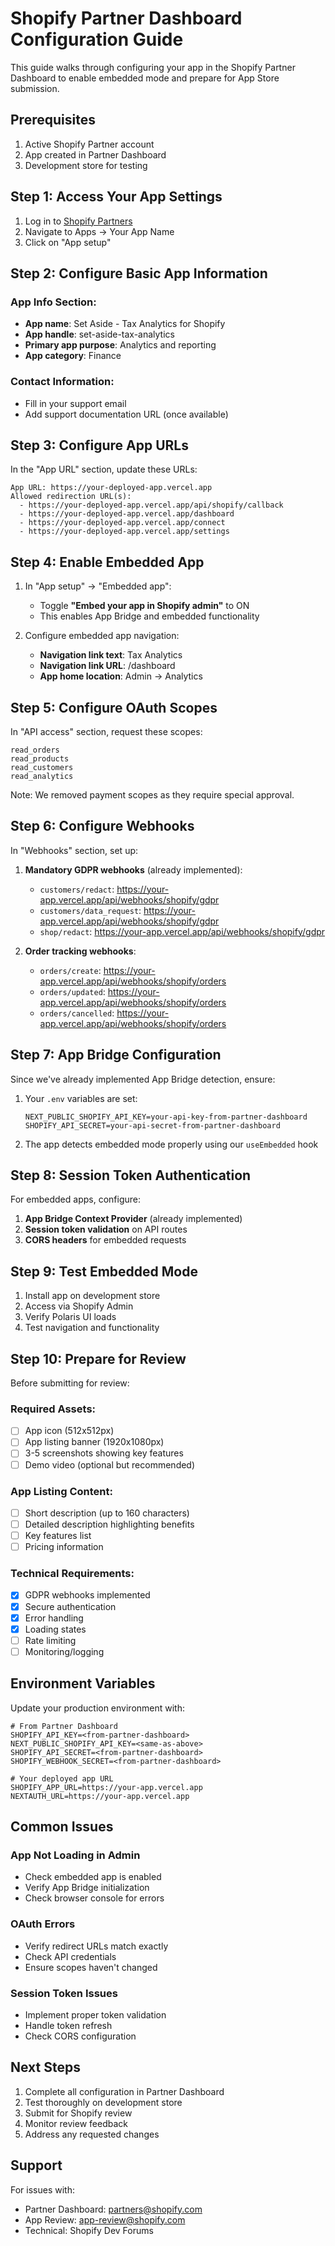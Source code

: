 # Shopify Partner Dashboard Configuration Guide

This guide walks through configuring your app in the Shopify Partner Dashboard to enable embedded mode and prepare for App Store submission.

## Prerequisites

1. Active Shopify Partner account
2. App created in Partner Dashboard
3. Development store for testing

## Step 1: Access Your App Settings

1. Log in to [Shopify Partners](https://partners.shopify.com)
2. Navigate to Apps → Your App Name
3. Click on "App setup"

## Step 2: Configure Basic App Information

### App Info Section:
- **App name**: Set Aside - Tax Analytics for Shopify
- **App handle**: set-aside-tax-analytics
- **Primary app purpose**: Analytics and reporting
- **App category**: Finance

### Contact Information:
- Fill in your support email
- Add support documentation URL (once available)

## Step 3: Configure App URLs

In the "App URL" section, update these URLs:

```
App URL: https://your-deployed-app.vercel.app
Allowed redirection URL(s): 
  - https://your-deployed-app.vercel.app/api/shopify/callback
  - https://your-deployed-app.vercel.app/dashboard
  - https://your-deployed-app.vercel.app/connect
  - https://your-deployed-app.vercel.app/settings
```

## Step 4: Enable Embedded App

1. In "App setup" → "Embedded app":
   - Toggle **"Embed your app in Shopify admin"** to ON
   - This enables App Bridge and embedded functionality

2. Configure embedded app navigation:
   - **Navigation link text**: Tax Analytics
   - **Navigation link URL**: /dashboard
   - **App home location**: Admin → Analytics

## Step 5: Configure OAuth Scopes

In "API access" section, request these scopes:
```
read_orders
read_products  
read_customers
read_analytics
```

Note: We removed payment scopes as they require special approval.

## Step 6: Configure Webhooks

In "Webhooks" section, set up:

1. **Mandatory GDPR webhooks** (already implemented):
   - `customers/redact`: https://your-app.vercel.app/api/webhooks/shopify/gdpr
   - `customers/data_request`: https://your-app.vercel.app/api/webhooks/shopify/gdpr
   - `shop/redact`: https://your-app.vercel.app/api/webhooks/shopify/gdpr

2. **Order tracking webhooks**:
   - `orders/create`: https://your-app.vercel.app/api/webhooks/shopify/orders
   - `orders/updated`: https://your-app.vercel.app/api/webhooks/shopify/orders
   - `orders/cancelled`: https://your-app.vercel.app/api/webhooks/shopify/orders

## Step 7: App Bridge Configuration

Since we've already implemented App Bridge detection, ensure:

1. Your `.env` variables are set:
   ```
   NEXT_PUBLIC_SHOPIFY_API_KEY=your-api-key-from-partner-dashboard
   SHOPIFY_API_SECRET=your-api-secret-from-partner-dashboard
   ```

2. The app detects embedded mode properly using our `useEmbedded` hook

## Step 8: Session Token Authentication

For embedded apps, configure:

1. **App Bridge Context Provider** (already implemented)
2. **Session token validation** on API routes
3. **CORS headers** for embedded requests

## Step 9: Test Embedded Mode

1. Install app on development store
2. Access via Shopify Admin
3. Verify Polaris UI loads
4. Test navigation and functionality

## Step 10: Prepare for Review

Before submitting for review:

### Required Assets:
- [ ] App icon (512x512px)
- [ ] App listing banner (1920x1080px)
- [ ] 3-5 screenshots showing key features
- [ ] Demo video (optional but recommended)

### App Listing Content:
- [ ] Short description (up to 160 characters)
- [ ] Detailed description highlighting benefits
- [ ] Key features list
- [ ] Pricing information

### Technical Requirements:
- [x] GDPR webhooks implemented
- [x] Secure authentication
- [x] Error handling
- [x] Loading states
- [ ] Rate limiting
- [ ] Monitoring/logging

## Environment Variables

Update your production environment with:

```env
# From Partner Dashboard
SHOPIFY_API_KEY=<from-partner-dashboard>
NEXT_PUBLIC_SHOPIFY_API_KEY=<same-as-above>
SHOPIFY_API_SECRET=<from-partner-dashboard>
SHOPIFY_WEBHOOK_SECRET=<from-partner-dashboard>

# Your deployed app URL
SHOPIFY_APP_URL=https://your-app.vercel.app
NEXTAUTH_URL=https://your-app.vercel.app
```

## Common Issues

### App Not Loading in Admin
- Check embedded app is enabled
- Verify App Bridge initialization
- Check browser console for errors

### OAuth Errors
- Verify redirect URLs match exactly
- Check API credentials
- Ensure scopes haven't changed

### Session Token Issues
- Implement proper token validation
- Handle token refresh
- Check CORS configuration

## Next Steps

1. Complete all configuration in Partner Dashboard
2. Test thoroughly on development store
3. Submit for Shopify review
4. Monitor review feedback
5. Address any requested changes

## Support

For issues with:
- Partner Dashboard: partners@shopify.com
- App Review: app-review@shopify.com
- Technical: Shopify Dev Forums